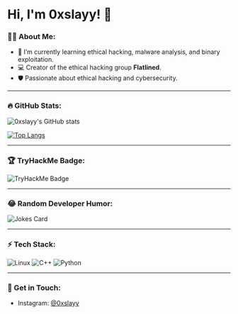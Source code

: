 # Hi, I'm 0xslayy! 👋

### 🧑‍💻 About Me:
- 🌱 I’m currently learning ethical hacking, malware analysis, and binary exploitation.
- 💻 Creator of the ethical hacking group **Flatlined**.
- 🛡️ Passionate about ethical hacking and cybersecurity.

---

### 🔥 GitHub Stats:
![0xslayy's GitHub stats](https://github-readme-stats.vercel.app/api?username=0xslayy&show_icons=true&theme=synthwave)

[![Top Langs](https://github-readme-stats.vercel.app/api/top-langs/?username=0xslayy&layout=compact&theme=synthwave)](https://github.com/anuraghazra/github-readme-stats)

---

### 🏆 TryHackMe Badge:
![TryHackMe Badge](https://tryhackme.com/badge/1703891)


---

### 😂 Random Developer Humor:
![Jokes Card](https://readme-jokes.vercel.app/api)

---

### ⚡ Tech Stack:
![Linux](https://img.shields.io/badge/-Linux-FCC624?style=flat-square&logo=linux&logoColor=black)
![C++](https://img.shields.io/badge/-C++-00599C?style=flat-square&logo=c)
![Python](https://img.shields.io/badge/-Python-3776AB?style=flat-square&logo=python)

---

### 💬 Get in Touch:
- Instagram: [@0xslayy](https://www.instagram.com/0xslayy/)
